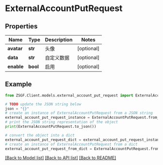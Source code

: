 # ExternalAccountPutRequest


## Properties

Name | Type | Description | Notes
------------ | ------------- | ------------- | -------------
**avatar** | **str** | 头像 | [optional] 
**data** | **str** | 自定义数据 | [optional] 
**enable** | **bool** | 启用 | [optional] 

## Example

```python
from ZSGF.Client.models.external_account_put_request import ExternalAccountPutRequest

# TODO update the JSON string below
json = "{}"
# create an instance of ExternalAccountPutRequest from a JSON string
external_account_put_request_instance = ExternalAccountPutRequest.from_json(json)
# print the JSON string representation of the object
print(ExternalAccountPutRequest.to_json())

# convert the object into a dict
external_account_put_request_dict = external_account_put_request_instance.to_dict()
# create an instance of ExternalAccountPutRequest from a dict
external_account_put_request_from_dict = ExternalAccountPutRequest.from_dict(external_account_put_request_dict)
```
[[Back to Model list]](../README.md#documentation-for-models) [[Back to API list]](../README.md#documentation-for-api-endpoints) [[Back to README]](../README.md)


